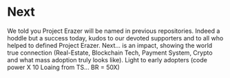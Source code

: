 # Next
We told you Project Erazer will be named in previous repositories. Indeed a hoddle but a success today, kudos to our devoted supporters and to all who helped to defined Project Erazer. Next... is an impact, showing the world true connection (Real-Estate, Blockchain Tech, Payment System, Crypto and what mass adoption truly looks like). Light to early adopters (code power X 10 Loaing from TS... BR = 50X)

